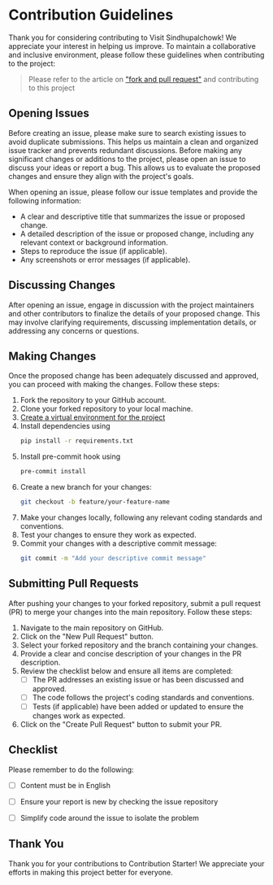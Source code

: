 # Contribution Guidelines

Thank you for considering contributing to Visit Sindhupalchowk! We appreciate your interest in helping us improve. To maintain a collaborative and inclusive environment, please follow these guidelines when contributing to the project:

> Please refer to the article on ["fork and pull request"](https://docs.github.com/en/get-started/quickstart/contributing-to-projects) and contributing to this project

## Opening Issues

Before creating an issue, please make sure to search existing issues to avoid duplicate submissions. This helps us maintain a clean and organized issue tracker and prevents redundant discussions. Before making any significant changes or additions to the project, please open an issue to discuss your ideas or report a bug. This allows us to evaluate the proposed changes and ensure they align with the project's goals.

When opening an issue, please follow our issue templates and provide the following information:

- A clear and descriptive title that summarizes the issue or proposed change.
- A detailed description of the issue or proposed change, including any relevant context or background information.
- Steps to reproduce the issue (if applicable).
- Any screenshots or error messages (if applicable).


## Discussing Changes

After opening an issue, engage in discussion with the project maintainers and other contributors to finalize the details of your proposed change. This may involve clarifying requirements, discussing implementation details, or addressing any concerns or questions.

## Making Changes

Once the proposed change has been adequately discussed and approved, you can proceed with making the changes. Follow these steps:

1. Fork the repository to your GitHub account.
2. Clone your forked repository to your local machine.
3. [Create a virtual environment for the project](https://docs.python.org/3/library/venv.html)
4. Install dependencies using 
    ```bash
    pip install -r requirements.txt
    ```
5. Install pre-commit hook using 
    ```bash
    pre-commit install
    ```
6. Create a new branch for your changes:
   ```bash
   git checkout -b feature/your-feature-name
   ```
7. Make your changes locally, following any relevant coding standards and conventions.
8. Test your changes to ensure they work as expected.
9. Commit your changes with a descriptive commit message:
    ```bash
    git commit -m "Add your descriptive commit message"
    ```

## Submitting Pull Requests

After pushing your changes to your forked repository, submit a pull request (PR) to merge your changes into the main repository. Follow these steps:

1. Navigate to the main repository on GitHub.
2. Click on the "New Pull Request" button.
3. Select your forked repository and the branch containing your changes.
4. Provide a clear and concise description of your changes in the PR description.
5. Review the checklist below and ensure all items are completed:
    * [ ] The PR addresses an existing issue or has been discussed and approved.
    * [ ] The code follows the project's coding standards and conventions.
    * [ ] Tests (if applicable) have been added or updated to ensure the changes work as expected.
6. Click on the "Create Pull Request" button to submit your PR.

## Checklist

Please remember to do the following:

* [ ] Content must be in English
* [ ] Ensure your report is new by checking the issue repository
* [ ] Simplify code around the issue to isolate the problem


## Thank You

Thank you for your contributions to Contribution Starter! We appreciate your efforts in making this project better for everyone.